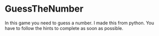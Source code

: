 # GuessTheNumber
In this game you need to guess a number. I made this from python. You have to follow the hints to complete as soon as possible.

